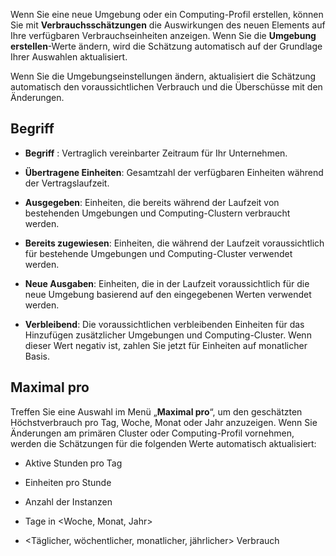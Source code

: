 Wenn Sie eine neue Umgebung oder ein Computing-Profil erstellen, können Sie mit **Verbrauchsschätzungen** die Auswirkungen des neuen Elements auf Ihre verfügbaren Verbrauchseinheiten anzeigen. Wenn Sie die **Umgebung erstellen**-Werte ändern, wird die Schätzung automatisch auf der Grundlage Ihrer Auswahlen aktualisiert.

Wenn Sie die Umgebungseinstellungen ändern, aktualisiert die Schätzung automatisch den voraussichtlichen Verbrauch und die Überschüsse mit den Änderungen.

Begriff
-------

-   **Begriff** : Vertraglich vereinbarter Zeitraum für Ihr Unternehmen.

-   **Übertragene Einheiten**: Gesamtzahl der verfügbaren Einheiten während der Vertragslaufzeit.

-   **Ausgegeben**: Einheiten, die bereits während der Laufzeit von bestehenden Umgebungen und Computing-Clustern verbraucht werden.

-   **Bereits zugewiesen**: Einheiten, die während der Laufzeit voraussichtlich für bestehende Umgebungen und Computing-Cluster verwendet werden.

-   **Neue Ausgaben**: Einheiten, die in der Laufzeit voraussichtlich für die neue Umgebung basierend auf den eingegebenen Werten verwendet werden.

-   **Verbleibend**: Die voraussichtlichen verbleibenden Einheiten für das Hinzufügen zusätzlicher Umgebungen und Computing-Cluster. Wenn dieser Wert negativ ist, zahlen Sie jetzt für Einheiten auf monatlicher Basis.

Maximal pro
-----------

Treffen Sie eine Auswahl im Menü „**Maximal pro**“, um den geschätzten Höchstverbrauch pro Tag, Woche, Monat oder Jahr anzuzeigen. Wenn Sie Änderungen am primären Cluster oder Computing-Profil vornehmen, werden die Schätzungen für die folgenden Werte automatisch aktualisiert:

-   Aktive Stunden pro Tag

-   Einheiten pro Stunde

-   Anzahl der Instanzen

-   Tage in \<Woche, Monat, Jahr\>

-   \<Täglicher, wöchentlicher, monatlicher, jährlicher\> Verbrauch
